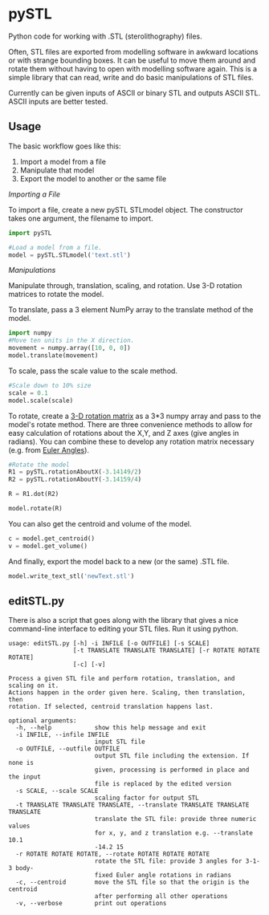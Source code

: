 pySTL
=====

Python code for working with .STL (sterolithography) files.  

Often, STL files are exported from modelling software in awkward locations or with strange bounding boxes.  It can be useful to move them around and rotate them without having to open with modelling software again.  This is a simple library that can read, write and do basic manipulations of STL files.  

Currently can be given inputs of ASCII or binary STL and outputs ASCII STL.  ASCII inputs are better tested.


Usage
-----

The basic workflow goes like this:

1. Import a model from a file
2. Manipulate that model
3. Export the model to another or the same file

*Importing a File*

To import a file, create a new pySTL STLmodel object.  The constructor takes one argument, the filename to import.  

```python
import pySTL

#Load a model from a file.
model = pySTL.STLmodel('text.stl')
```

*Manipulations*

Manipulate through, translation, scaling, and rotation.  Use 3-D rotation matrices to rotate the model.  

To translate, pass a 3 element NumPy array to the translate method of the model. 
```python
import numpy
#Move ten units in the X direction.
movement = numpy.array([10, 0, 0])
model.translate(movement)
```

To scale, pass the scale value to the scale method. 

```python
#Scale down to 10% size
scale = 0.1
model.scale(scale)
```

To rotate, create a [3-D rotation matrix](http://en.wikipedia.org/wiki/Rotation_matrix#Basic_rotations) as a 3*3 numpy array and pass to the model's rotate method.  There are three convenience methods to allow for easy calculation of rotations about the X,Y, and Z axes (give angles in radians).  You can combine these to develop any rotation matrix necessary (e.g. from [Euler Angles](http://en.wikipedia.org/wiki/Euler_angles#Proper_Euler_angles)). 

```python
#Rotate the model
R1 = pySTL.rotationAboutX(-3.14149/2)
R2 = pySTL.rotationAboutY(-3.14159/4)

R = R1.dot(R2)

model.rotate(R)
```

You can also get the centroid and volume of the model.  

```python
c = model.get_centroid()
v = model.get_volume()
```

And finally, export the model back to a new (or the same) .STL file. 
```python
model.write_text_stl('newText.stl')
```


editSTL.py
----------

There is also a script that goes along with the library that gives a nice command-line interface to editing your STL files.  Run it using python. 
```
usage: editSTL.py [-h] -i INFILE [-o OUTFILE] [-s SCALE]
                  [-t TRANSLATE TRANSLATE TRANSLATE] [-r ROTATE ROTATE ROTATE]
                  [-c] [-v]

Process a given STL file and perform rotation, translation, and scaling on it.
Actions happen in the order given here. Scaling, then translation, then
rotation. If selected, centroid translation happens last.

optional arguments:
  -h, --help            show this help message and exit
  -i INFILE, --infile INFILE
                        input STL file
  -o OUTFILE, --outfile OUTFILE
                        output STL file including the extension. If none is
                        given, processing is performed in place and the input
                        file is replaced by the edited version
  -s SCALE, --scale SCALE
                        scaling factor for output STL
  -t TRANSLATE TRANSLATE TRANSLATE, --translate TRANSLATE TRANSLATE TRANSLATE
                        translate the STL file: provide three numeric values
                        for x, y, and z translation e.g. --translate 10.1
                        -14.2 15
  -r ROTATE ROTATE ROTATE, --rotate ROTATE ROTATE ROTATE
                        rotate the STL file: provide 3 angles for 3-1-3 body-
                        fixed Euler angle rotations in radians
  -c, --centroid        move the STL file so that the origin is the centroid
                        after performing all other operations
  -v, --verbose         print out operations
```
